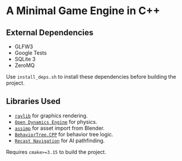 # A Minimal Game Engine in C++

## External Dependencies

* GLFW3
* Google Tests
* SQLite 3
* ZeroMQ

Use ``install_deps.sh`` to install these dependencies before building the project.

## Libraries Used

* [``raylib``](https://www.raylib.com/) for graphics rendering.
* [``Open Dynamics Engine``](https://www.ode.org/) for physics.
* [``assimp``](https://www.assimp.org/) for asset import from Blender.
* [``BehaviorTree.CPP``](https://www.behaviortree.dev/) for behavior tree logic.
* [``Recast Navigation``](https://recastnav.com/) for AI pathfinding.

Requires ``cmake>=3.15`` to build the project.
